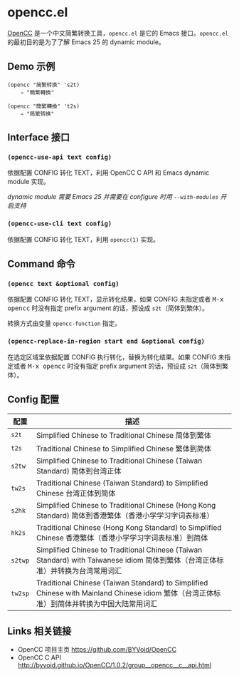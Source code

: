 # opencc.el

[OpenCC](https://github.com/BYVoid/OpenCC) 是一个中文简繁转换工具，`opencc.el` 是它的 Emacs 接口。`opencc.el` 的最初目的是为了了解 Emacs 25 的 dynamic module。

## Demo 示例

``` emacs-lisp
(opencc "简繁转换" 's2t)
    ⇒ "簡繁轉換"

(opencc "簡繁轉換" 't2s)
    ⇒ "简繁转换"
```

## Interface 接口

### `(opencc-use-api text config)`

依据配置 CONFIG 转化 TEXT，利用 OpenCC C API 和 Emacs dynamic module 实现。

*dynamic module 需要 Emacs 25 并需要在 configure 时用 `--with-modules` 开启支持*

### `(opencc-use-cli text config)`

依据配置 CONFIG 转化 TEXT，利用 `opencc(1)` 实现。

## Command 命令

### `(opencc text &optional config)`

依据配置 CONFIG 转化 TEXT，显示转化结果，如果 CONFIG 未指定或者 <kbd>M-x opencc</kbd> 时没有指定 prefix argument 的话，预设成 `s2t`（简体到繁体）。

转换方式由变量 `opencc-function` 指定。

### `(opencc-replace-in-region start end &optional config)`

在选定区域里依据配置 CONFIG 执行转化，替换为转化结果。如果 CONFIG 未指定或者 <kbd>M-x opencc</kbd> 时没有指定 prefix argument 的话，预设成 `s2t`（简体到繁体）。

## Config 配置

| 配置 | 描述
|-------|--------------------------------------------------------------------------------------------------------------------------------------------|
|`s2t`  | Simplified Chinese to Traditional Chinese 简体到繁体                                                                                       |
|`t2s`  | Traditional Chinese to Simplified Chinese 繁体到简体                                                                                       |
|`s2tw` | Simplified Chinese to Traditional Chinese (Taiwan Standard) 简体到台湾正体                                                                 |
|`tw2s` | Traditional Chinese (Taiwan Standard) to Simplified Chinese 台湾正体到简体                                                                 |
|`s2hk` | Simplified Chinese to Traditional Chinese (Hong Kong Standard) 简体到香港繁体（香港小学学习字词表标准）                                    |
|`hk2s` | Traditional Chinese (Hong Kong Standard) to Simplified Chinese 香港繁体（香港小学学习字词表标准）到简体                                    |
|`s2twp`| Simplified Chinese to Traditional Chinese (Taiwan Standard) with Taiwanese idiom 简体到繁体（台湾正体标准）并转换为台湾常用词汇            |
|`tw2sp`| Traditional Chinese (Taiwan Standard) to Simplified Chinese with Mainland Chinese idiom 繁体（台湾正体标准）到简体并转换为中国大陆常用词汇 |

## Links 相关链接

* OpenCC 项目主页 https://github.com/BYVoid/OpenCC
* OpenCC C API http://byvoid.github.io/OpenCC/1.0.2/group__opencc__c__api.html
